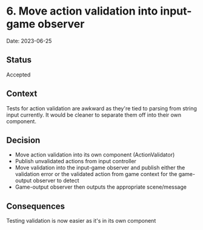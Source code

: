 # 6. Move action validation into input-game observer

Date: 2023-06-25

## Status

Accepted

## Context

Tests for action validation are awkward as they're tied to parsing from string input
currently.  It would be cleaner to separate them off into their own component.

## Decision

- Move action validation into its own component (ActionValidator)
- Publish unvalidated actions from input controller
- Move validation into the input-game observer and publish either the validation error or
the validated action from game context for the game-output observer to detect
- Game-output observer then outputs the appropriate scene/message

## Consequences

Testing validation is now easier as it's in its own component